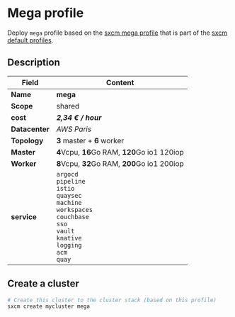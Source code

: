 # Mega profile

Deploy `mega` profile based on the [sxcm mega profile](https://raw.githubusercontent.com/startxfr/sxcm/main/src/profiles/install-config-mega.yml) that is part of the [sxcm default profiles](../../3-profiles).

## Description

| Field          | Content                                                                                                                 |
| -------------- | ----------------------------------------------------------------------------------------------------------------------- |
| **Name**       | **mega**                                                                                                                |
| **Scope**      | shared                                                                                                                  |
| **cost**       | ***2,34 € / hour***                                                                                                     |
| **Datacenter** | _AWS Paris_                                                                                                             |
| **Topology**   | **3** master + **6** worker                                                                                             |
| **Master**     | **4**Vcpu, **16**Go RAM, **120**Go io1  120iop                                                                          |
| **Worker**     | **8**Vcpu,  **32**Go RAM, **200**Go io1  200iop                                                                         |
| **service**    | `argocd`  <br/> `pipeline`  <br/> `istio`  <br/> `quaysec`  <br/> `machine`  <br/> `workspaces`  <br/> `couchbase`  <br/> `sso`  <br/> `vault`  <br/> `knative`  <br/> `logging`  <br/> `acm`  <br/> `quay` |

## Create a cluster

```bash
# Create this cluster to the cluster stack (based on this profile)
sxcm create mycluster mega
```
